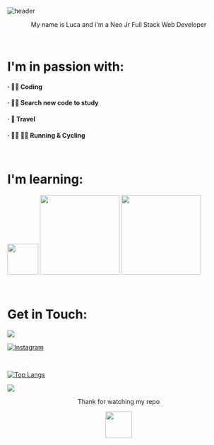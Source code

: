 ![header](https://capsule-render.vercel.app/api?type=rect&color=333333&height=180&section=header&text=Hello%20Dev%20🙋&fontSize=50&fontAlign=50&fontColor=FFFFFF)

<p align=center>My name is Luca and i'm a Neo Jr Full Stack Web Developer </p>

</br>

<h1> I'm in passion with: </h1>
<h4>&#183; 👨‍💻 Coding</h4>
<h4>&#183; 🕵️‍♂️ Search new code to study</h4>
<h4>&#183; 🛫 Travel</h4>
<h4>&#183; 🏃‍♂️ 🚵‍♂️ Running & Cycling </h4>

</br>

<h1> I'm learning: </h1>
<p><img src="https://upload.wikimedia.org/wikipedia/commons/thumb/9/95/Vue.js_Logo_2.svg/1024px-Vue.js_Logo_2.svg.png" width="70">  <img src="https://res.cloudinary.com/dtfbvvkyp/image/upload/v1566331377/laravel-logolockup-cmyk-red.svg" width="180"> <img src="https://upload.wikimedia.org/wikipedia/commons/thumb/c/ca/AngularJS_logo.svg/1390px-AngularJS_logo.svg.png" width="180"></p> 

</br>

<h1> Get in Touch: </h1>

<a href="https://therunnerpost.it">
  
![](https://img.shields.io/badge/💻%20Site-therunnerpost.it-informational?style=flat&color=yellow&logo=data:image/svg%2bxml;base64,<BASE64_DATA>)

</a>

<a href="https://www.instagram.com/therunnerpost/">
  
![Instagram](https://img.shields.io/badge/📱%20Instagram-therunnerpost-informational?style=flat&color=orange&logo=data:image/svg%2bxml;base64,<BASE64_DATA>)

</a>

</br>

[![Top Langs](https://github-readme-stats.vercel.app/api/top-langs/?username=Ljnce&layout=compact)](https://github.com/anuraghazra/github-readme-stats)

![](https://komarev.com/ghpvc/?username=Ljnce&label=You+are+visitor+number&color=green)

<p align=center> Thank for watching my repo</p>
<p align=center><img src="https://raw.githubusercontent.com/MartinHeinz/MartinHeinz/master/wave.gif" width="60px">
  
